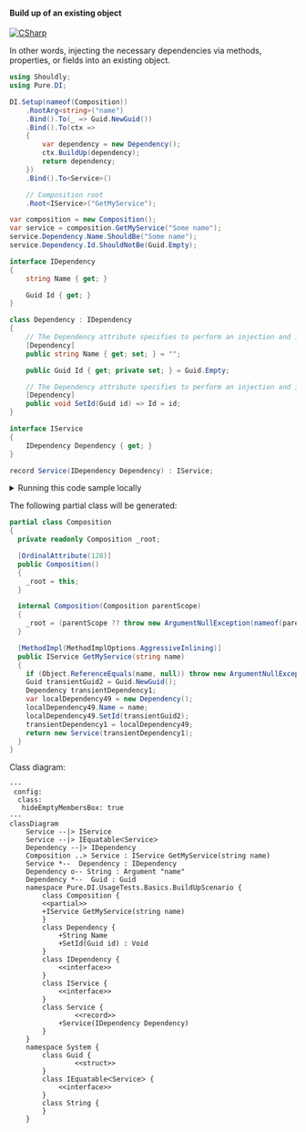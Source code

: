 #### Build up of an existing object

[![CSharp](https://img.shields.io/badge/C%23-code-blue.svg)](../tests/Pure.DI.UsageTests/Basics/BuildUpScenario.cs)

In other words, injecting the necessary dependencies via methods, properties, or fields into an existing object.


```c#
using Shouldly;
using Pure.DI;

DI.Setup(nameof(Composition))
    .RootArg<string>("name")
    .Bind().To(_ => Guid.NewGuid())
    .Bind().To(ctx =>
    {
        var dependency = new Dependency();
        ctx.BuildUp(dependency);
        return dependency;
    })
    .Bind().To<Service>()

    // Composition root
    .Root<IService>("GetMyService");

var composition = new Composition();
var service = composition.GetMyService("Some name");
service.Dependency.Name.ShouldBe("Some name");
service.Dependency.Id.ShouldNotBe(Guid.Empty);

interface IDependency
{
    string Name { get; }

    Guid Id { get; }
}

class Dependency : IDependency
{
    // The Dependency attribute specifies to perform an injection and its order
    [Dependency]
    public string Name { get; set; } = "";

    public Guid Id { get; private set; } = Guid.Empty;

    // The Dependency attribute specifies to perform an injection and its order
    [Dependency]
    public void SetId(Guid id) => Id = id;
}

interface IService
{
    IDependency Dependency { get; }
}

record Service(IDependency Dependency) : IService;
```

<details>
<summary>Running this code sample locally</summary>

- Make sure you have the [.NET SDK 9.0](https://dotnet.microsoft.com/en-us/download/dotnet/9.0) or later is installed
```bash
dotnet --list-sdk
```
- Create a net9.0 (or later) console application
```bash
dotnet new console -n Sample
```
- Add references to NuGet packages
  - [Pure.DI](https://www.nuget.org/packages/Pure.DI)
  - [Shouldly](https://www.nuget.org/packages/Shouldly)
```bash
dotnet add package Pure.DI
dotnet add package Shouldly
```
- Copy the example code into the _Program.cs_ file

You are ready to run the example 🚀
```bash
dotnet run
```

</details>

The following partial class will be generated:

```c#
partial class Composition
{
  private readonly Composition _root;

  [OrdinalAttribute(128)]
  public Composition()
  {
    _root = this;
  }

  internal Composition(Composition parentScope)
  {
    _root = (parentScope ?? throw new ArgumentNullException(nameof(parentScope)))._root;
  }

  [MethodImpl(MethodImplOptions.AggressiveInlining)]
  public IService GetMyService(string name)
  {
    if (Object.ReferenceEquals(name, null)) throw new ArgumentNullException(nameof(name));
    Guid transientGuid2 = Guid.NewGuid();
    Dependency transientDependency1;
    var localDependency49 = new Dependency();
    localDependency49.Name = name;
    localDependency49.SetId(transientGuid2);
    transientDependency1 = localDependency49;
    return new Service(transientDependency1);
  }
}
```

Class diagram:

```mermaid
---
 config:
  class:
   hideEmptyMembersBox: true
---
classDiagram
	Service --|> IService
	Service --|> IEquatableᐸServiceᐳ
	Dependency --|> IDependency
	Composition ..> Service : IService GetMyService(string name)
	Service *--  Dependency : IDependency
	Dependency o-- String : Argument "name"
	Dependency *--  Guid : Guid
	namespace Pure.DI.UsageTests.Basics.BuildUpScenario {
		class Composition {
		<<partial>>
		+IService GetMyService(string name)
		}
		class Dependency {
			+String Name
			+SetId(Guid id) : Void
		}
		class IDependency {
			<<interface>>
		}
		class IService {
			<<interface>>
		}
		class Service {
				<<record>>
			+Service(IDependency Dependency)
		}
	}
	namespace System {
		class Guid {
				<<struct>>
		}
		class IEquatableᐸServiceᐳ {
			<<interface>>
		}
		class String {
		}
	}
```

